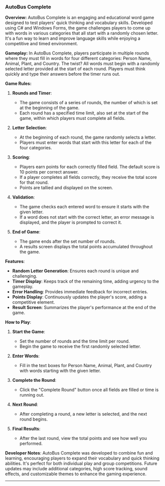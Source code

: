 ### AutoBus Complete

**Overview:**
AutoBus Complete is an engaging and educational word game designed to test players' quick thinking and vocabulary skills. Developed using C# and Windows Forms, the game challenges players to come up with words in various categories that all start with a randomly chosen letter. It's a fun way to learn and improve language skills while enjoying a competitive and timed environment.

**Gameplay:**
In AutoBus Complete, players participate in multiple rounds where they must fill in words for four different categories: Person Name, Animal, Plant, and Country. The twist? All words must begin with a randomly selected letter provided at the start of each round. Players must think quickly and type their answers before the timer runs out.

**Game Rules:**
1. **Rounds and Timer**: 
    - The game consists of a series of rounds, the number of which is set at the beginning of the game.
    - Each round has a specified time limit, also set at the start of the game, within which players must complete all fields.

2. **Letter Selection**:
    - At the beginning of each round, the game randomly selects a letter.
    - Players must enter words that start with this letter for each of the four categories.

3. **Scoring**:
    - Players earn points for each correctly filled field. The default score is 10 points per correct answer.
    - If a player completes all fields correctly, they receive the total score for that round.
    - Points are tallied and displayed on the screen.

4. **Validation**:
    - The game checks each entered word to ensure it starts with the given letter.
    - If a word does not start with the correct letter, an error message is displayed, and the player is prompted to correct it.

5. **End of Game**:
    - The game ends after the set number of rounds.
    - A results screen displays the total points accumulated throughout the game.

**Features**:
- **Random Letter Generation**: Ensures each round is unique and challenging.
- **Timer Display**: Keeps track of the remaining time, adding urgency to the gameplay.
- **Error Handling**: Provides immediate feedback for incorrect entries.
- **Points Display**: Continuously updates the player's score, adding a competitive element.
- **Result Screen**: Summarizes the player's performance at the end of the game.

**How to Play**:
1. **Start the Game**: 
    - Set the number of rounds and the time limit per round.
    - Begin the game to receive the first randomly selected letter.
  
2. **Enter Words**:
    - Fill in the text boxes for Person Name, Animal, Plant, and Country with words starting with the given letter.
  
3. **Complete the Round**:
    - Click the "Complete Round" button once all fields are filled or time is running out.
  
4. **Next Round**:
    - After completing a round, a new letter is selected, and the next round begins.
  
5. **Final Results**:
    - After the last round, view the total points and see how well you performed.

**Developer Notes**:
AutoBus Complete was developed to combine fun and learning, encouraging players to expand their vocabulary and quick thinking abilities. It's perfect for both individual play and group competitions. Future updates may include additional categories, high score tracking, sound effects, and customizable themes to enhance the gaming experience.

---
